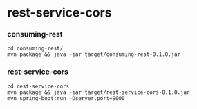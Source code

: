 # rest-service-cors

### consuming-rest
```text
cd consuming-rest/
mvn package && java -jar target/consuming-rest-0.1.0.jar
```

### rest-service-cors
```text
cd rest-service-cors
mvn package && java -jar target/rest-service-cors-0.1.0.jar
mvn spring-boot:run -Dserver.port=9000
```
